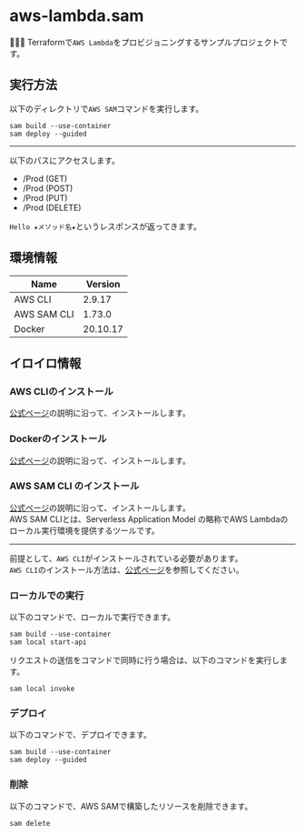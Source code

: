 # aws-lambda.sam

🦃🦃🦃 Terraformで`AWS Lambda`をプロビジョニングするサンプルプロジェクトです。  

## 実行方法

以下のディレクトリで`AWS SAM`コマンドを実行します。  

```shell
sam build --use-container
sam deploy --guided
```

---

以下のパスにアクセスします。  

* /Prod (GET)
* /Prod (POST)
* /Prod (PUT)
* /Prod (DELETE)

`Hello ★メソッド名★`というレスポンスが返ってきます。  

## 環境情報

| Name | Version |
| --- | --- |
| AWS CLI | 2.9.17 |
| AWS SAM CLI | 1.73.0 |
| Docker | 20.10.17 |

## イロイロ情報

### AWS CLIのインストール

[公式ページ](https://docs.aws.amazon.com/ja_jp/cli/latest/userguide/install-cliv2.html)の説明に沿って、インストールします。  

### Dockerのインストール

[公式ページ](https://docs.docker.com/get-docker/)の説明に沿って、インストールします。  

### AWS SAM CLI のインストール

[公式ページ](https://docs.aws.amazon.com/ja_jp/serverless-application-model/latest/developerguide/install-sam-cli.html)の説明に沿って、インストールします。  
AWS SAM CLIとは、Serverless Application Model の略称でAWS Lambdaのローカル実行環境を提供するツールです。  

---

前提として、`AWS CLI`がインストールされている必要があります。  
`AWS CLI`のインストール方法は、[公式ページ](https://docs.aws.amazon.com/ja_jp/cli/latest/userguide/install-cliv2.html)を参照してください。  

### ローカルでの実行

以下のコマンドで、ローカルで実行できます。  

```shell
sam build --use-container
sam local start-api
```

リクエストの送信をコマンドで同時に行う場合は、以下のコマンドを実行します。  

```shell
sam local invoke
```

### デプロイ

以下のコマンドで、デプロイできます。  

```shell
sam build --use-container
sam deploy --guided
```

### 削除

以下のコマンドで、AWS SAMで構築したリソースを削除できます。  

```shell
sam delete
```

